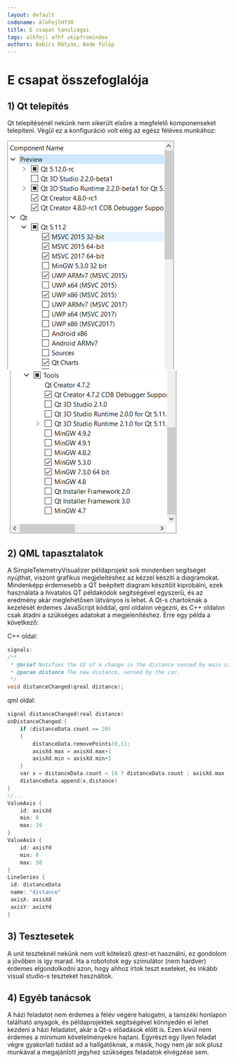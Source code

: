 ```yaml
---
layout: default
codename: AlkFejlHf30
title: E csapat tanulságai
tags: alkfejl afhf skipfromindex
authors: Babics Mátyás, Bede Fülöp
---
```


# E csapat összefoglalója

## 1) Qt telepítés
Qt telepítésénél nekünk nem sikerült elsőre a megfelelő komponenseket telepíteni. Végül ez a konfiguráció volt elég az egész féléves munkához:

![Components](image/components1.PNG "Components")
![Components](image/components2.PNG "Components")

## 2) QML tapasztalatok
A SimpleTelemetryVisualizer példaprojekt sok mindenben segítséget nyújthat, viszont grafikus megjeleítéshez az kézzel készíti a diagramokat.
Mindenképp érdemesebb a QT beépített diagram készítőit kipróbálni, ezek használata a hivatalos QT példakódok segítségével egyszerű, és az eredmény akár meglehetősen látványos is lehet.
A Qt-s chartoknak a kezelését érdemes JavaScript kóddal, qml oldalon végezni, és C++ oldalon csak átadni a szükséges adatokat a megjelenítéshez.
Erre egy példa a következő:

C++ oldal:
```cpp   
signals:
/**
 * @brief Notifies the UI of a change in the distance sensed by main car of the simulator.
 * @param distance The new distance, sensed by the car.
 */
void distanceChanged(qreal distance);
```
qml oldal:
```cpp   
signal distanceChanged(real distance)
onDistanceChanged:{
	if (distanceData.count == 20)
	{
		distanceData.removePoints(0,1);
		axisXd.max = axisXd.max+1
		axisXd.min = axisXd.min+1
	}
	var x = distanceData.count < 19 ? distanceData.count : axisXd.max
	distanceData.append(x,distance)
}
//...
ValueAxis {
    id: axisXd
    min: 0
    max: 19
}
ValueAxis {
    id: axisYd
    min: 0
    max: 50
}
LineSeries {
 id: distanceData
 name: "distance"
 axisX: axisXd
 axisY: axisYd
}
```

## 3) Tesztesetek
A unit teszteknél nekünk nem volt kötelező qtest-et használni, ez gondolom a jövőben is így marad. Ha a robototok egy szimulátor (nem hardver) 
érdemes elgondolkodni azon, hogy ahhoz írtok teszt eseteket, és inkább visual studio-s teszteket használtok.

## 4) Egyéb tanácsok
A házi feladatot nem érdemes a félév végére halogatni, a tanszéki honlapon található anyagok, és példaprojektek segítségével könnyedén el lehet kezdeni a házi feladatot, akár a Qt-s előadások előtt is.
Ezen kívül nem érdemes a minimum követelményekre hajtani. Egyrészt egy ilyen feladat végre gyakorlati tudást ad a hallgatóknak, a másik, hogy nem jár sok plusz munkával a megajánlott jegyhez szükséges feladatok elvégzése sem.
